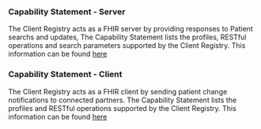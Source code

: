 ### Capability Statement - Server
The Client Registry acts as a FHIR server by providing responses to Patient searchs and updates,  The Capability Statement lists the profiles, RESTful operations and search parameters supported by the Client Registry.  This information can be found [here](CapabilityStatement-bc-hcim-capability-statement-server.html)

### Capability Statement - Client
The Client Registry acts as a FHIR client by sending patient change notifications to connected partners.  The Capability Statement lists the profiles and RESTful operations supported by the Client Registry.  This information can be found [here](CapabilityStatement-bc-hcim-capability-statement-client.html)
